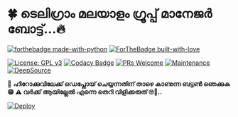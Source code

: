 # 🍀 ടെലിഗ്രാം മലയാളം ഗ്രൂപ്പ്‌ മാനേജർ ബോട്ട്...🔥

[![forthebadge made-with-python](http://ForTheBadge.com/images/badges/made-with-python.svg)](https://www.python.org/)
[![ForTheBadge built-with-love](http://ForTheBadge.com/images/badges/built-with-love.svg)](https://github.com/UserBotIndo/)

[![License: GPL v3](https://img.shields.io/badge/License-GPLv3-blue.svg)](https://www.gnu.org/licenses/gpl-3.0)
[![Codacy Badge](https://app.codacy.com/project/badge/Grade/8bfae649db3742a883e0ac1008755db3)](https://www.codacy.com/gh/userbotindo/UserIndoBot/dashboard?utm_source=github.com&amp;utm_medium=referral&amp;utm_content=userbotindo/UserIndoBot&amp;utm_campaign=Badge_Grade)
[![PRs Welcome](https://img.shields.io/badge/PRs-welcome-brightgreen.svg?style=flat-square)](https://github.com/userbotindo/UserIndoBot/pulls)
[![Maintenance](https://img.shields.io/badge/Maintained%3F-yes-green.svg)](https://github.com/userbotindo/UserIndoBot/graphs/commit-activity)
[![DeepSource](https://static.deepsource.io/deepsource-badge-light-mini.svg)](https://deepsource.io/gh/userbotindo/UserIndoBot/?ref=repository-badge)

📂 <b>ഹിറോക്കുവിലേക്ക് ഡെപ്ലോയ് ചെയ്യന്നതിന് താഴെ കാണുന്ന ബട്ടൺ ഞെക്കുക 😁
⚠️ വർക്ക്‌ ആയില്ലേൽ എന്നെ തെറി വിളിക്കരുത് 🙄🚶..</b>

[![Deploy](https://www.herokucdn.com/deploy/button.svg)](https://heroku.com/deploy?template=https://github.com/p-rinc-e/malayalam_tgbot)
